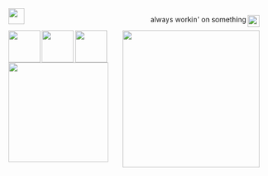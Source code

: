 <img src="https://r2.hop.gdn/assets/brands/clevercanyon/logo-on-light-bg.svg" style="height:32px;" align="left" />

<p align="right"><img src="https://r2.hop.gdn/assets/images/code.gif" style="width:24px;" align="right" />always workin' on something</p>

<img src="https://r2.hop.gdn/assets/images/github-snake.gif" style="width:275px;" align="right" />
<img src="https://r2.hop.gdn/assets/images/typescript.svg" style="width:64px;" align="left" />
<img src="https://r2.hop.gdn/assets/images/javascript.svg" style="width:64px;" align="left" />
<img src="https://r2.hop.gdn/assets/images/nodejs.svg" style="width:64px;" align="left" />
<img src="https://r2.hop.gdn/assets/images/manufacturetocat.png" style="width:200px;" align="left" />
